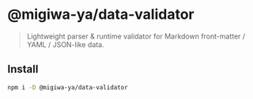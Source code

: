 # @migiwa-ya/data-validator

> Lightweight parser & runtime validator for Markdown front-matter / YAML / JSON-like data.

## Install

```bash
npm i -D @migiwa-ya/data-validator
```

